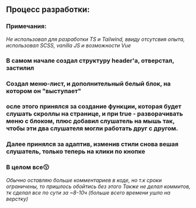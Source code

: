 ## Процесс разработки:

### Примечания:
*Не использовал для разработки TS и Tailwind, ввиду отсутсвия опыта, использовал SCSS, vanilla JS и возможности Vue*

### В самом начале создал структуру header'а, отверстал, застилил
### Создал меню-лист, и дополнительный белый блок, на котором он "выступает"
### осле этого принялся за создание функции, которая будет слушать скроллы на странице, и при true - разворачивать меню с блоком, плюс добавил слушатель на мышь так, чтобы эти два слушателя могли работать друг с другом.
### Далее принялся за адаптив, изменив стили снова вешая слушатель, только теперь на клики по кнопке
### В целом все😗

*Обычно оставляю больше комментариев в коде, но т.к сроки ограничены, то пришлось обойтись без этого*
*Также не делал коммитов, тк сделал все по сути за ~8-10ч (больше всего времени ушло на верстку)*
